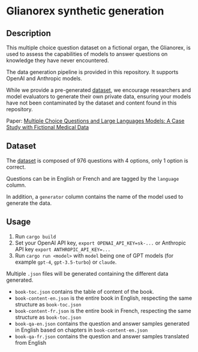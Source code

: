 # Glianorex synthetic generation

## Description

This multiple choice question dataset on a fictional organ, the Glianorex, is used to assess the capabilities of models to answer questions on knowledge they have never encountered.

The data generation pipeline is provided in this repository. It supports OpenAI and Anthropic models.

While we provide a pre-generated [dataset](https://huggingface.co/datasets/maximegmd/glianorex), we encourage researchers and model evaluators to generate their own private data, ensuring your models have not been contaminated by the dataset and content found in this repository.

Paper: [Multiple Choice Questions and Large Languages Models: A Case Study with Fictional Medical Data
](https://arxiv.org/abs/2406.02394)

## Dataset

The [dataset](https://huggingface.co/datasets/maximegmd/glianorex) is composed of 976 questions with 4 options, only 1 option is correct.

Questions can be in English or French and are tagged by the `language` column.

In addition, a `generator` column contains the name of the model used to generate the data.

## Usage

1) Run `cargo build`
2) Set your OpenAI API key, `export OPENAI_API_KEY=sk-...` or Anthropic API key `export ANTHROPIC_API_KEY=...`
3) Run `cargo run <model>` with `model` being one of GPT models (for example `gpt-4`, `gpt-3.5-turbo`) or `claude`.

Multiple `.json` files will be generated containing the different data generated.

* `book-toc.json` contains the table of content of the book.
* `book-content-en.json` is the entire book in English, respecting the same structure as `book-toc.json`
* `book-content-fr.json` is the entire book in French, respecting the same structure as `book-toc.json`
* `book-qa-en.json` contains the question and answer samples generated in English based on chapters in `book-content-en.json`
* `book-qa-fr.json` contains the question and answer samples translated from English
